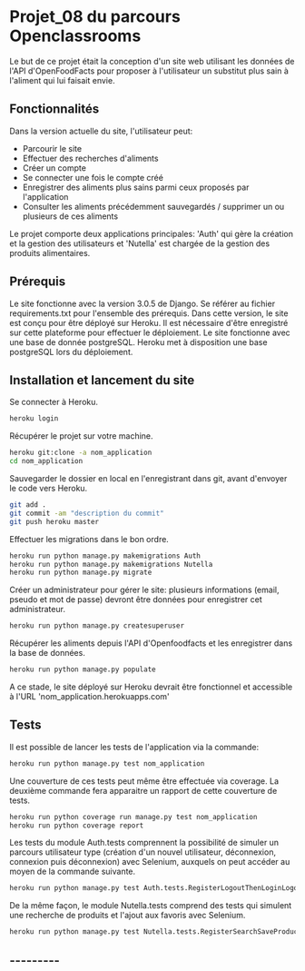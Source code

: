 # Projet_08 du parcours Openclassrooms

Le but de ce projet était la conception d'un site web utilisant les données de l'API d'OpenFoodFacts pour proposer à l'utilisateur un substitut plus sain à l'aliment qui lui faisait envie.

## Fonctionnalités

Dans la version actuelle du site, l'utilisateur peut:
- Parcourir le site
- Effectuer des recherches d'aliments
- Créer un compte
- Se connecter une fois le compte créé
- Enregistrer des aliments plus sains parmi ceux proposés par l'application
- Consulter les aliments précédemment sauvegardés / supprimer un ou plusieurs de ces aliments

Le projet comporte deux applications principales: 'Auth' qui gère la création et la gestion des utilisateurs et 'Nutella' est chargée de la gestion des produits alimentaires.

## Prérequis

Le site fonctionne avec la version 3.0.5 de Django. Se référer au fichier requirements.txt pour l'ensemble des prérequis.
Dans cette version, le site est conçu pour être déployé sur Heroku. Il est nécessaire d'être enregistré sur cette plateforme pour effectuer le déploiement.
Le site fonctionne avec une base de donnée postgreSQL. Heroku met à disposition une base postgreSQL lors du déploiement.

## Installation et lancement du site

Se connecter à Heroku.
```bash
heroku login
```

Récupérer le projet sur votre machine.
```bash
heroku git:clone -a nom_application
cd nom_application
```

Sauvegarder le dossier en local en l'enregistrant dans git, avant d'envoyer le code vers Heroku.
```bash
git add .
git commit -am "description du commit"
git push heroku master
```

Effectuer les migrations dans le bon ordre.
```bash
heroku run python manage.py makemigrations Auth
heroku run python manage.py makemigrations Nutella
heroku run python manage.py migrate
```

Créer un administrateur pour gérer le site: plusieurs informations (email, pseudo et mot de passe) devront être données pour enregistrer cet administrateur.
```bash
heroku run python manage.py createsuperuser
```

Récupérer les aliments depuis l'API d'Openfoodfacts et les enregistrer dans la base de données.
```bash
heroku run python manage.py populate
```

A ce stade, le site déployé sur Heroku devrait être fonctionnel et accessible à l'URL 'nom_application.herokuapps.com'

## Tests

Il est possible de lancer les tests de l'application via la commande:
```bash
heroku run python manage.py test nom_application
```

Une couverture de ces tests peut même être effectuée via coverage. La deuxième commande fera apparaitre un rapport de cette couverture de tests.
```bash
heroku run python coverage run manage.py test nom_application
heroku run python coverage report
```

Les tests du module Auth.tests comprennent la possibilité de simuler un parcours utilisateur type (création d'un nouvel utilisateur, déconnexion, connexion puis déconnexion) avec Selenium, auxquels on peut accéder au moyen de la commande suivante.
```bash
heroku run python manage.py test Auth.tests.RegisterLogoutThenLoginLogoutTest
```

De la même façon, le module Nutella.tests comprend des tests qui simulent une recherche de produits et l'ajout aux favoris avec Selenium.
```bash
heroku run python manage.py test Nutella.tests.RegisterSearchSaveProductTest
```

## ---------

